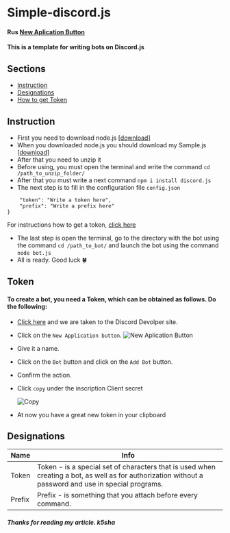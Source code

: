 # Simple-discord.js 

#### Rus [New Aplication Button](https://github.com/k5sha/simple-discord.js/blob/main/README-RUSmd)

____This is a template for writing bots on Discord.js____
## Sections
- [Instruction](#Instruction)
- [Designations](#Designations)
- [How to get Token](#Token)


## Instruction 

- First you need to download node.js [[download](https://nodejs.org/en/download/)]
- When you downloaded node.js you should download my Sample.js [[download](https://github.com/k5sha/simple-discord.js.git)]
- After that you need to unzip it
- Before using, you must open the terminal and write the command ```cd /path_to_unzip_folder/```
- After that you must write a next command ```npm i install discord.js```
- The next step is to fill in the configuration file ```config.json``` 
```{
    "token": "Write a token here",
    "prefix": "Write a prefix here"
}
```
   For instructions how to get a token, [click here](#Token)
- The last step is open the terminal, go to the directory with the bot using the command ```cd /path_to_bot/``` and launch the bot using the command
 ```node bot.js```
 - All is ready. Good luck :four_leaf_clover:

## Token

#### To create a bot, you need a Token, which can be obtained as follows. Do the following:
- [Click here](https://discord.com/developers/applications) and we are taken to the Discord Devolper site.
- Click on the `New Application button`.  ![New Aplication Button](https://poshbot.readthedocs.io/en/latest/guides/backends/discord-new-application.png)
- Give it a name. 
- Click on the `Bot` button and click on the `Add Bot` button.
- Confirm the action.
- Click `copy` under the inscription Client secret 


  ![Copy](https://cdn.writebots.com/wp-content/uploads/2019/06/discord-bot-token-7.jpg)
- At now you have a great new token in your clipboard

## Designations

| Name | Info |
|----------------|---------|
| Token | Token - is a special set of characters that is used when creating a bot, as well as for authorization without a password and use in special programs.|
| Prefix | Prefix - is something that you attach before every command.  | 

##### Thanks for reading my article. k5sha
